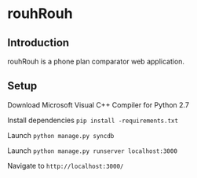 # rouhRouh

## Introduction

rouhRouh is a phone plan comparator web application.

## Setup

Download Microsoft Visual C++ Compiler for Python 2.7

Install dependencies `pip install -requirements.txt`

Launch `python manage.py syncdb`

Launch `python manage.py runserver localhost:3000`

Navigate to `http://localhost:3000/`